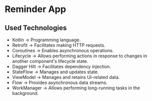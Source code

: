 # Reminder App

## Used Technologies
* Kotlin -> Programming language.
* Retrofit -> Facilitates making HTTP requests.
* Coroutines -> Enables asynchronous operations.
* Lifecycle -> Allows performing actions in response to changes in another component's lifecycle state.
* Dagger Hilt -> Facilitates dependency injection.
* StateFlow -> Manages and updates state.
* ViewModel -> Manages and retains UI-related data.
* Flow -> Provides asynchronous data streams.
* WorkManager -> Allows performing long-running tasks in the background.

  
